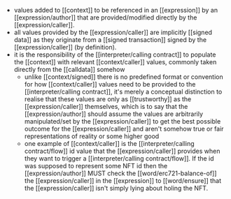 - values added to [[context]] to be referenced in an [[expression]] by an [[expression/author]] that are provided/modified directly by the [[expression/caller]].
- all values provided by the [[expression/caller]] are implicitly [[signed data]] as they originate from a [[signed transaction]] signed by the [[expression/caller]] (by definition).
- it is the responsibility of the [[interpreter/calling contract]] to populate the [[context]] with relevant [[context/caller]] values, commonly taken directly from the [[calldata]] somehow
	- unlike [[context/signed]] there is no predefined format or convention for how [[context/caller]] values need to be provided to the [[interpreter/calling contract]], it's merely a conceptual distinction to realise that these values are only as [[trustworthy]] as the [[expression/caller]] themselves, which is to say that the [[expression/author]] should assume the values are arbitrarily manipulated/set by the [[expression/caller]] to get the best possible outcome for the [[expression/caller]] and aren't somehow true or fair representations of reality or some higher good
	- one example of [[context/caller]] is the [[interpreter/calling contract/flow]] id value that the [[expression/caller]] provides when they want to trigger a [[interpreter/calling contract/flow]]. If the id was supposed to represent some NFT id then the [[expression/author]] MUST check the [[word/erc721-balance-of]] the [[expression/caller]] in the [[expression]] to [[word/ensure]] that the [[expression/caller]] isn't simply lying about holing the NFT.